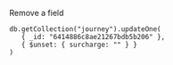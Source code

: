 Remove a field
```
db.getCollection("journey").updateOne(
   { _id: "6414886c8ae21267bdb5b206" },
   { $unset: { surcharge: "" } }
)
```
